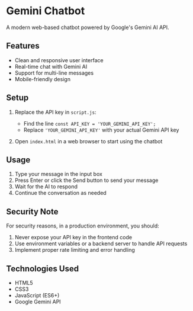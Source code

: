 # Gemini Chatbot

A modern web-based chatbot powered by Google's Gemini AI API.

## Features

- Clean and responsive user interface
- Real-time chat with Gemini AI
- Support for multi-line messages
- Mobile-friendly design

## Setup

1. Replace the API key in `script.js`:
   - Find the line `const API_KEY = 'YOUR_GEMINI_API_KEY';`
   - Replace `'YOUR_GEMINI_API_KEY'` with your actual Gemini API key

2. Open `index.html` in a web browser to start using the chatbot

## Usage

1. Type your message in the input box
2. Press Enter or click the Send button to send your message
3. Wait for the AI to respond
4. Continue the conversation as needed

## Security Note

For security reasons, in a production environment, you should:
1. Never expose your API key in the frontend code
2. Use environment variables or a backend server to handle API requests
3. Implement proper rate limiting and error handling

## Technologies Used

- HTML5
- CSS3
- JavaScript (ES6+)
- Google Gemini API 